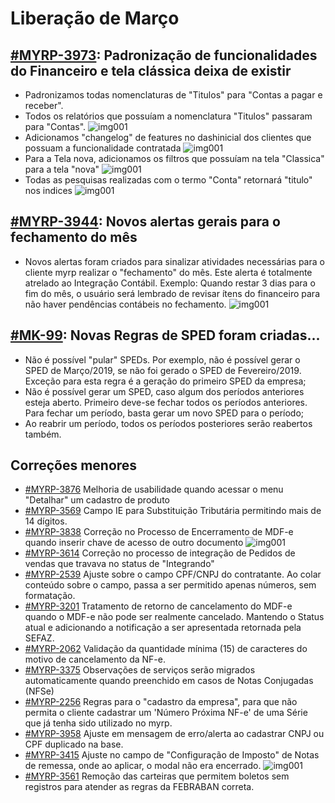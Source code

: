 # Liberação de Março

## [#MYRP-3973](https://devmyrp.atlassian.net/browse/MYRP-3973): Padronização de funcionalidades do Financeiro e tela clássica deixa de existir 
* Padronizamos todas nomenclaturas de "Titulos" para "Contas a pagar e receber". 
* Todos os relatórios que possuíam a nomenclatura "Titulos" passaram para "Contas".
![img001](https://i.imgur.com/U9RGp4w.jpg)
* Adicionamos "changelog" de features no dashinicial dos clientes que possuam a funcionalidade contratada 
![img001](https://i.imgur.com/yJ6sj66.jpg)
* Para a Tela nova, adicionamos os filtros que possuíam na tela "Classica" para a tela "nova"
![img001](https://i.imgur.com/02EAgLo.jpg) 
* Todas as pesquisas realizadas com o termo "Conta" retornará "titulo" nos indices 
![img001](https://i.imgur.com/Q3Q1tuX.jpg)

## [#MYRP-3944](https://devmyrp.atlassian.net/browse/MYRP-3944): Novos alertas gerais para o fechamento do mês 
* Novos alertas foram criados para sinalizar atividades necessárias para o cliente myrp realizar o "fechamento" do mês. Este alerta é totalmente atrelado ao Integração Contábil. Exemplo: Quando restar 3 dias para o fim do mês, o usuário será lembrado de revisar ítens do financeiro para não haver pendências contábeis no fechamento. 
![img001](https://i.imgur.com/pOBzdGi.png)

## [#MK-99](https://devmyrp.atlassian.net/browse/MK-99): Novas Regras de SPED foram criadas...
* Não é possível "pular" SPEDs. Por exemplo, não é possível gerar o SPED de Março/2019, se não foi gerado o SPED de Fevereiro/2019. Exceção para esta regra é a geração do primeiro SPED da empresa;
* Não é possível gerar um SPED, caso algum dos períodos anteriores esteja aberto. Primeiro deve-se fechar todos os períodos anteriores. Para fechar um período, basta gerar um novo SPED para o período;
* Ao reabrir um período, todos os períodos posteriores serão reabertos também.

## Correções menores
* [#MYRP-3876](https://devmyrp.atlassian.net/browse/MYRP-3876) Melhoria de usabilidade quando acessar o menu "Detalhar" um cadastro de produto
* [#MYRP-3569](https://devmyrp.atlassian.net/browse/MYRP-3569) Campo IE para Substituição Tributária permitindo mais de 14 dígitos.
* [#MYRP-3838](https://devmyrp.atlassian.net/browse/MYRP-3838) Correção no Processo de Encerramento de MDF-e quando inserir chave de acesso de outro documento 
![img001](https://i.imgur.com/J8rafuy.png)
* [#MYRP-3614](https://devmyrp.atlassian.net/browse/MYRP-3614) Correção no processo de integração de Pedidos de vendas que travava no status de "Integrando" 
* [#MYRP-2539](https://devmyrp.atlassian.net/browse/MYRP-2539) Ajuste sobre o campo CPF/CNPJ do contratante. Ao colar conteúdo sobre o campo, passa a ser permitido apenas números, sem formatação.
* [#MYRP-3201](https://devmyrp.atlassian.net/browse/MYRP-3201) Tratamento de retorno de cancelamento do MDF-e quando o MDF-e não pode ser realmente cancelado. Mantendo o Status atual e adicionando a notificação a ser apresentada retornada pela SEFAZ.
* [#MYRP-2062](https://devmyrp.atlassian.net/browse/MYRP-2062) Validação da quantidade mínima (15) de caracteres do motivo de cancelamento da NF-e.
* [#MYRP-3375](https://devmyrp.atlassian.net/browse/MYRP-3375) Observações de serviços serão migrados automaticamente quando preenchido em casos de Notas Conjugadas (NFSe)
* [#MYRP-2256](https://devmyrp.atlassian.net/browse/MYRP-2256) Regras para o "cadastro da empresa", para que não permita o cliente cadastrar um 'Número Próxima NF-e' de uma Série que já tenha sido utilizado no myrp. 
* [#MYRP-3958](https://devmyrp.atlassian.net/browse/MYRP-3958) Ajuste em mensagem de erro/alerta ao cadastrar CNPJ ou CPF duplicado na base.
* [#MYRP-3415](https://devmyrp.atlassian.net/browse/MYRP-3415) Ajuste no campo de "Configuração de Imposto" de Notas de remessa, onde ao aplicar, o modal não era encerrado. 
![img001](https://i.imgur.com/pOBzdGi.png)
* [#MYRP-3561](https://devmyrp.atlassian.net/browse/MYRP-3561) Remoção das carteiras que permitem boletos sem registros para atender as regras da FEBRABAN correta.



